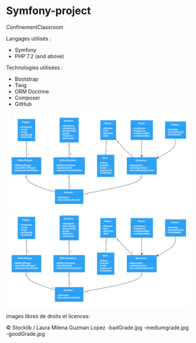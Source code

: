 # Symfony-project


ConfinementClassroom 

Langages utilisés : 
- Symfony
- PHP 7.2 (and above)

Technologies utilisées : 
- Bootstrap
- Twig
- ORM Doctrine
- Composer
- GitHub

![Alt text](./diagrammeDeClasse.svg)
<img src="./diagrammeDeClasse.svg">

images libres de droits et licences:

© Stocklib / Laura Milena Guzman Lopez
-badGrade.jpg
-mediumgrade.jpg
-goodGrade.jpg